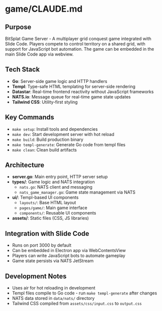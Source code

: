 # game/CLAUDE.md

## Purpose
BitSplat Game Server - A multiplayer grid conquest game integrated with Slide Code. Players compete to control territory on a shared grid, with support for JavaScript bot automation. The game can be embedded in the main Slide Code app via webview.

## Tech Stack
- **Go**: Server-side game logic and HTTP handlers
- **Templ**: Type-safe HTML templating for server-side rendering
- **Datastar**: Real-time frontend reactivity without JavaScript frameworks
- **NATS.io**: Message queue for real-time game state updates
- **Tailwind CSS**: Utility-first styling

## Key Commands
- `make setup`: Install tools and dependencies
- `make dev`: Start development server with hot reload
- `make build`: Build production binary
- `make templ-generate`: Generate Go code from templ files
- `make clean`: Clean build artifacts

## Architecture
- **server.go**: Main entry point, HTTP server setup
- **types/**: Game logic and NATS integration
  - `nats.go`: NATS client and messaging
  - `nats_game_manager.go`: Game state management via NATS
- **ui/**: Templ-based UI components
  - `layouts/`: Base HTML layout
  - `pages/game/`: Main game interface
  - `components/`: Reusable UI components
- **assets/**: Static files (CSS, JS libraries)

## Integration with Slide Code
- Runs on port 3000 by default
- Can be embedded in Electron app via WebContentsView
- Players can write JavaScript bots to automate gameplay
- Game state persists via NATS JetStream

## Development Notes
- Uses air for hot reloading in development
- Templ files compile to Go code - run `make templ-generate` after changes
- NATS data stored in `data/nats/` directory
- Tailwind CSS compiled from `assets/css/input.css` to `output.css`